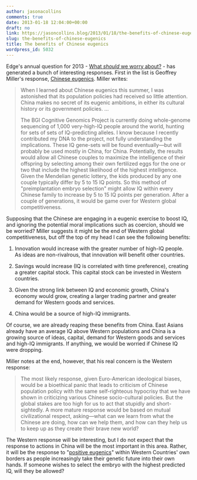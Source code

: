 ```yaml
---
author: jasonacollins
comments: true
date: 2013-01-18 12:04:00+00:00
draft: no
link: https://jasoncollins.blog/2013/01/18/the-benefits-of-chinese-eugenics/
slug: the-benefits-of-chinese-eugenics
title: The benefits of Chinese eugenics
wordpress_id: 5032
---
```


Edge's annual question for 2013 - [What *should* we worry about?](http://edge.org/responses/q2013) - has generated a bunch of interesting responses. First in the list is Geoffrey Miller's response, [Chinese eugenics](http://edge.org/response-detail/23838). Miller writes:


<blockquote>When I learned about Chinese eugenics this summer, I was astonished that its population policies had received so little attention. China makes no secret of its eugenic ambitions, in either its cultural history or its government policies. ...

The BGI Cognitive Genomics Project is currently doing whole-genome sequencing of 1,000 very-high-IQ people around the world, hunting for sets of sets of IQ-predicting alleles. I know because I recently contributed my DNA to the project, not fully understanding the implications. These IQ gene-sets will be found eventually—but will probably be used mostly in China, for China. Potentially, the results would allow all Chinese couples to maximize the intelligence of their offspring by selecting among their own fertilized eggs for the one or two that include the highest likelihood of the highest intelligence. Given the Mendelian genetic lottery, the kids produced by any one couple typically differ by 5 to 15 IQ points. So this method of "preimplantation embryo selection" might allow IQ within every Chinese family to increase by 5 to 15 IQ points per generation. After a couple of generations, it would be game over for Western global competitiveness.</blockquote>


Supposing that the Chinese are engaging in a eugenic exercise to boost IQ, and ignoring the potential moral implications such as coercion, should we be worried? Miller suggests it might be the end of Western global competitiveness, but off the top of my head I can see the following benefits:



	
  1. Innovation would increase with the greater number of high-IQ people. As ideas are non-rivalrous, that innovation will benefit other countries.

	
  2. Savings would increase (IQ is correlated with time preference), creating a greater capital stock. This capital stock can be invested in Western countries.

	
  3. Given the strong link between IQ and economic growth, China's economy would grow, creating a larger trading partner and greater demand for Western goods and services.

	
  4. China would be a source of high-IQ immigrants.


Of course, we are already reaping these benefits from China. East Asians already have an average IQ above Western populations and China is a growing source of ideas, capital, demand for Western goods and services and high-IQ immigrants. If anything, we would be worried if Chinese IQ were dropping.

Miller notes at the end, however, that his real concern is the Western response:


<blockquote>The most likely response, given Euro-American ideological biases, would be a bioethical panic that leads to criticism of Chinese population policy with the same self-righteous hypocrisy that we have shown in criticizing various Chinese socio-cultural policies. But the global stakes are too high for us to act that stupidly and short-sightedly. A more mature response would be based on mutual civilizational respect, asking—what can we learn from what the Chinese are doing, how can we help them, and how can they help us to keep up as they create their brave new world?</blockquote>


The Western response will be interesting, but I do not expect that the response to actions in China will be the most important in this area. Rather, it will be the response to "[positive eugenics](https://jasoncollins.blog/2012/12/positive-eugenics/)" within Western Countries' own borders as people increasingly take their genetic future into their own hands. If someone wishes to select the embryo with the highest predicted IQ, will they be allowed?
